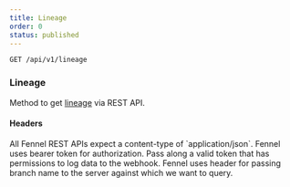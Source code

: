 ```yaml
---
title: Lineage
order: 0
status: published
---
```


`GET /api/v1/lineage`
### Lineage
Method to get [lineage](/observability/lineage)
via REST API.


#### Headers
<Expandable title="Content-Type" type='"application/json"'>
All Fennel REST APIs expect a content-type of `application/json`.
</Expandable>

<Expandable title="Authorization" type="Bearer {str}">
Fennel uses bearer token for authorization. Pass along a valid token that has
permissions to log data to the webhook.
</Expandable>

<Expandable title="X-FENNEL-BRANCH" type="Bearer {str}">
Fennel uses header for passing branch name to the server against which we want to query.
</Expandable>

<pre snippet="api-reference/rest-api#lineage"></pre>